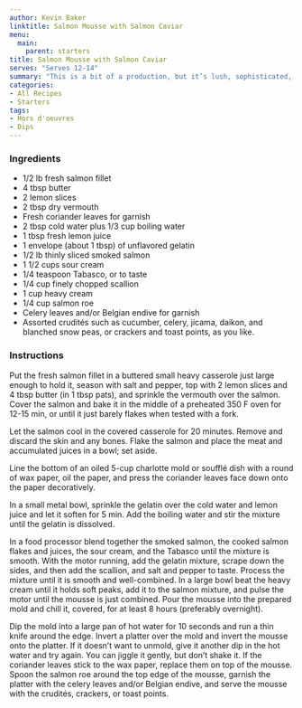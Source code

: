 ```yaml
---
author: Kevin Baker
linktitle: Salmon Mousse with Salmon Caviar
menu:
  main:
    parent: starters
title: Salmon Mousse with Salmon Caviar
serves: "Serves 12-14"
summary: "This is a bit of a production, but it’s lush, sophisticated, and makes a gorgeous center-piece for an hors d’oeuvre table at a special occasion. "
categories:
- All Recipes
- Starters
tags: 
- Hors d'oeuvres 
- Dips
---
```

### Ingredients

<div class="ingredient-list">

* 1/2 lb fresh salmon fillet  
* 4 tbsp butter  
* 2 lemon slices  
* 2 tbsp dry vermouth  
* Fresh coriander leaves for garnish  
* 2 tbsp cold water plus 1/3 cup boiling water  
* 1 tbsp fresh lemon juice  
* 1 envelope (about 1 tbsp) of unflavored gelatin  
* 1/2 lb thinly sliced smoked salmon  
* 1 1/2 cups sour cream  
* 1/4 teaspoon Tabasco, or to taste  
* 1/4 cup finely chopped scallion  
* 1 cup heavy cream  
* 1/4 cup salmon roe  
* Celery leaves and/or Belgian endive for garnish  
* Assorted crudités such as cucumber, celery, jícama, daikon, and blanched snow peas, or crackers and toast points, as you like.  

</div>

### Instructions

Put the fresh salmon fillet in a buttered small heavy casserole just large enough to hold it, season with salt and pepper, top with 2 lemon slices and 4 tbsp butter (in 1 tbsp pats), and sprinkle the vermouth over the salmon. Cover the salmon and bake it in the middle of a preheated 350 F oven for 12-15 min, or until it just barely flakes when tested with a fork.

Let the salmon cool in the covered casserole for 20 minutes.  Remove and discard the skin and any bones. Flake the salmon and place the meat and accumulated juices in a bowl; set aside.

Line the bottom of an oiled 5-cup charlotte mold or soufflé dish with a round of wax paper, oil the paper, and press the coriander leaves face down onto the paper decoratively. 

In a small metal bowl, sprinkle the gelatin over the cold water and lemon juice and let it soften for 5 min. Add the boiling water and stir the mixture until the gelatin is dissolved. 

In a food processor blend together the smoked salmon, the cooked salmon flakes and juices, the sour cream, and the Tabasco until the mixture is smooth. With the motor running, add the gelatin mixture, scrape down the sides, and then add the scallion, and salt and pepper to taste. Process the mixture until it is smooth and well-combined. In a large bowl beat the heavy cream until it holds soft peaks, add it to the salmon mixture, and pulse the motor until the mousse is just combined. Pour the mousse into the prepared mold and chill it, covered, for at least 8 hours (preferably overnight).

Dip the mold into a large pan of hot water for 10 seconds and run a thin knife around the edge. Invert a platter over the mold and invert the mousse onto the platter. If it doesn’t want to unmold, give it another dip in the hot water and try again. You can jiggle it gently, but don’t shake it. If the coriander leaves stick to the wax paper, replace them on top of the mousse. Spoon the salmon roe around the top edge of the mousse, garnish the platter with the celery leaves and/or Belgian endive, and serve the mousse with the crudités, crackers, or toast points.
